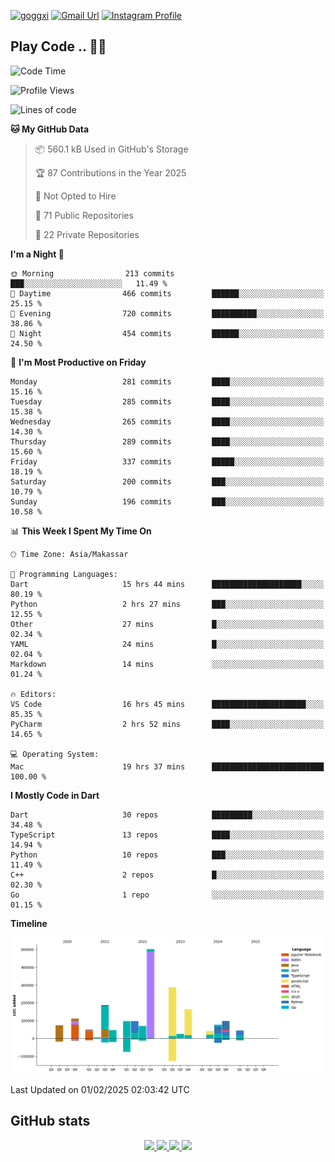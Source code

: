 [![goggxi](https://img.shields.io/badge/Portofolio-Goggxi-orange)](https://goggxi.github.io)
[![Gmail Url](https://img.shields.io/twitter/url?label=Goggxi@gmail.com&logo=gmail&style=social&url=http%3A%2F%2Fmailto%3Acontact.Goggxi@gmail.com)](mailto:Goggxi@gmail.com) [![Instagram Profile](https://img.shields.io/twitter/url?label=moh_rifkan&logo=instagram&style=social&url=https://www.instagram.com/moh_rifkan/)](https://www.instagram.com/moh_rifkan/)

## Play Code .. 💬🚀

<!-- [![Moh Rifkan GitHub stats](https://github-readme-stats.vercel.app/api?username=goggxi&count_private=true&show_icons=true&theme=dracula&custom_title=Goggxi%20Statistic%20🚀)](https://github.com/goggxi/goggxi)

[![Top Langs](https://github-readme-stats.vercel.app/api/top-langs/?username=goggxi&langs_count=8&layout=compact&show_icons=true&theme=dracula)](https://github.com/goggxi/goggxi) -->

<!--START_SECTION:waka-->
![Code Time](http://img.shields.io/badge/Code%20Time-3%2C998%20hrs%2050%20mins-blue)

![Profile Views](http://img.shields.io/badge/Profile%20Views-1-blue)

![Lines of code](https://img.shields.io/badge/From%20Hello%20World%20I%27ve%20Written-2.0%20million%20lines%20of%20code-blue)

**🐱 My GitHub Data** 

> 📦 560.1 kB Used in GitHub's Storage 
 > 
> 🏆 87 Contributions in the Year 2025
 > 
> 🚫 Not Opted to Hire
 > 
> 📜 71 Public Repositories 
 > 
> 🔑 22 Private Repositories 
 > 
**I'm a Night 🦉** 

```text
🌞 Morning                213 commits         ███░░░░░░░░░░░░░░░░░░░░░░   11.49 % 
🌆 Daytime                466 commits         ██████░░░░░░░░░░░░░░░░░░░   25.15 % 
🌃 Evening                720 commits         ██████████░░░░░░░░░░░░░░░   38.86 % 
🌙 Night                  454 commits         ██████░░░░░░░░░░░░░░░░░░░   24.50 % 
```
📅 **I'm Most Productive on Friday** 

```text
Monday                   281 commits         ████░░░░░░░░░░░░░░░░░░░░░   15.16 % 
Tuesday                  285 commits         ████░░░░░░░░░░░░░░░░░░░░░   15.38 % 
Wednesday                265 commits         ████░░░░░░░░░░░░░░░░░░░░░   14.30 % 
Thursday                 289 commits         ████░░░░░░░░░░░░░░░░░░░░░   15.60 % 
Friday                   337 commits         █████░░░░░░░░░░░░░░░░░░░░   18.19 % 
Saturday                 200 commits         ███░░░░░░░░░░░░░░░░░░░░░░   10.79 % 
Sunday                   196 commits         ███░░░░░░░░░░░░░░░░░░░░░░   10.58 % 
```


📊 **This Week I Spent My Time On** 

```text
🕑︎ Time Zone: Asia/Makassar

💬 Programming Languages: 
Dart                     15 hrs 44 mins      ████████████████████░░░░░   80.19 % 
Python                   2 hrs 27 mins       ███░░░░░░░░░░░░░░░░░░░░░░   12.55 % 
Other                    27 mins             █░░░░░░░░░░░░░░░░░░░░░░░░   02.34 % 
YAML                     24 mins             █░░░░░░░░░░░░░░░░░░░░░░░░   02.04 % 
Markdown                 14 mins             ░░░░░░░░░░░░░░░░░░░░░░░░░   01.24 % 

🔥 Editors: 
VS Code                  16 hrs 45 mins      █████████████████████░░░░   85.35 % 
PyCharm                  2 hrs 52 mins       ████░░░░░░░░░░░░░░░░░░░░░   14.65 % 

💻 Operating System: 
Mac                      19 hrs 37 mins      █████████████████████████   100.00 % 
```

**I Mostly Code in Dart** 

```text
Dart                     30 repos            █████████░░░░░░░░░░░░░░░░   34.48 % 
TypeScript               13 repos            ████░░░░░░░░░░░░░░░░░░░░░   14.94 % 
Python                   10 repos            ███░░░░░░░░░░░░░░░░░░░░░░   11.49 % 
C++                      2 repos             █░░░░░░░░░░░░░░░░░░░░░░░░   02.30 % 
Go                       1 repo              ░░░░░░░░░░░░░░░░░░░░░░░░░   01.15 % 
```



**Timeline**

![Lines of Code chart](https://raw.githubusercontent.com/Goggxi/Goggxi/main/assets/bar_graph.png)


 Last Updated on 01/02/2025 02:03:42 UTC
<!--END_SECTION:waka-->

## GitHub stats

<p align="center">
  <a href="https://github.com/goggxi">
    <img src="http://github-profile-summary-cards.vercel.app/api/cards/profile-details?username=goggxi&theme=transparent" />
  </a>
  <a href="https://github.com/goggxi">
    <img src="https://github-readme-streak-stats.herokuapp.com/?user=goggxi&hide_border=true&card_width=338&theme=transparent" />
  </a>
  <a href="https://github.com/goggxi">
    <img src="http://github-profile-summary-cards.vercel.app/api/cards/stats?username=goggxi&theme=transparent" />
  </a>
  <a href="https://github.com/goggxi">
    <img src="https://github-readme-stats.vercel.app/api/top-langs/?username=goggxi&langs_count=10&exclude_repo=&hide=c,makefile,html,css,sass,nix,nunjucks,tsql,dockerfile,shell&card_width=699&hide_border=true&theme=transparent" />
  </a>
  <!-- <br/>
  <a href="https://github.com/goggxi">
    <img src="https://komarev.com/ghpvc/?username=goggxi&color=blue&style=flat" />
  </a> -->
</p>
